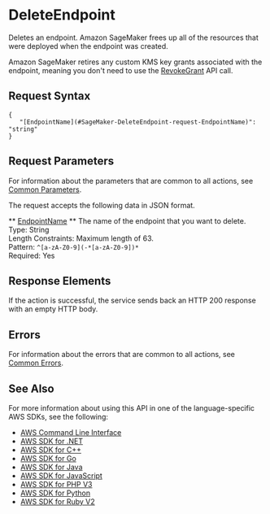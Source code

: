 # DeleteEndpoint<a name="API_DeleteEndpoint"></a>

Deletes an endpoint\. Amazon SageMaker frees up all of the resources that were deployed when the endpoint was created\. 

Amazon SageMaker retires any custom KMS key grants associated with the endpoint, meaning you don't need to use the [RevokeGrant](http://docs.aws.amazon.com/kms/latest/APIReference/API_RevokeGrant.html) API call\.

## Request Syntax<a name="API_DeleteEndpoint_RequestSyntax"></a>

```
{
   "[EndpointName](#SageMaker-DeleteEndpoint-request-EndpointName)": "string"
}
```

## Request Parameters<a name="API_DeleteEndpoint_RequestParameters"></a>

For information about the parameters that are common to all actions, see [Common Parameters](CommonParameters.md)\.

The request accepts the following data in JSON format\.

 ** [EndpointName](#API_DeleteEndpoint_RequestSyntax) **   <a name="SageMaker-DeleteEndpoint-request-EndpointName"></a>
The name of the endpoint that you want to delete\.  
Type: String  
Length Constraints: Maximum length of 63\.  
Pattern: `^[a-zA-Z0-9](-*[a-zA-Z0-9])*`   
Required: Yes

## Response Elements<a name="API_DeleteEndpoint_ResponseElements"></a>

If the action is successful, the service sends back an HTTP 200 response with an empty HTTP body\.

## Errors<a name="API_DeleteEndpoint_Errors"></a>

For information about the errors that are common to all actions, see [Common Errors](CommonErrors.md)\.

## See Also<a name="API_DeleteEndpoint_SeeAlso"></a>

For more information about using this API in one of the language\-specific AWS SDKs, see the following:
+  [AWS Command Line Interface](https://docs.aws.amazon.com/goto/aws-cli/sagemaker-2017-07-24/DeleteEndpoint) 
+  [AWS SDK for \.NET](https://docs.aws.amazon.com/goto/DotNetSDKV3/sagemaker-2017-07-24/DeleteEndpoint) 
+  [AWS SDK for C\+\+](https://docs.aws.amazon.com/goto/SdkForCpp/sagemaker-2017-07-24/DeleteEndpoint) 
+  [AWS SDK for Go](https://docs.aws.amazon.com/goto/SdkForGoV1/sagemaker-2017-07-24/DeleteEndpoint) 
+  [AWS SDK for Java](https://docs.aws.amazon.com/goto/SdkForJava/sagemaker-2017-07-24/DeleteEndpoint) 
+  [AWS SDK for JavaScript](https://docs.aws.amazon.com/goto/AWSJavaScriptSDK/sagemaker-2017-07-24/DeleteEndpoint) 
+  [AWS SDK for PHP V3](https://docs.aws.amazon.com/goto/SdkForPHPV3/sagemaker-2017-07-24/DeleteEndpoint) 
+  [AWS SDK for Python](https://docs.aws.amazon.com/goto/boto3/sagemaker-2017-07-24/DeleteEndpoint) 
+  [AWS SDK for Ruby V2](https://docs.aws.amazon.com/goto/SdkForRubyV2/sagemaker-2017-07-24/DeleteEndpoint) 